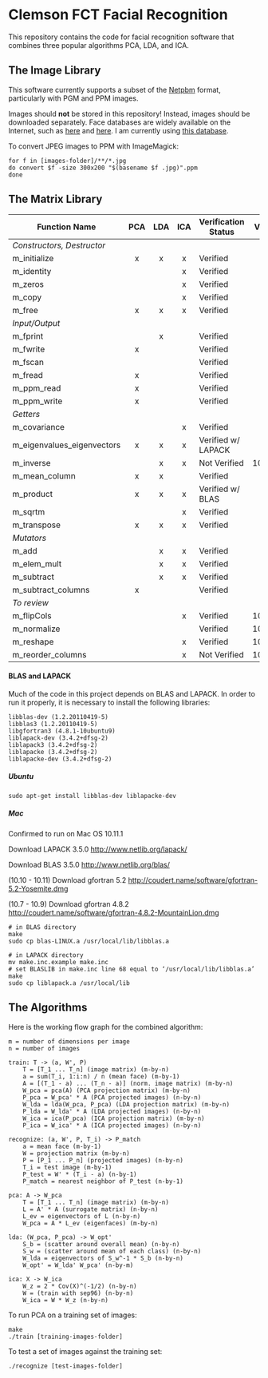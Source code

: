 # Clemson FCT Facial Recognition

This repository contains the code for facial recognition software that combines three popular algorithms PCA, LDA, and ICA.

## The Image Library

This software currently supports a subset of the [Netpbm](https://en.wikipedia.org/wiki/Netpbm_format) format, particularly with PGM and PPM images.

Images should __not__ be stored in this repository! Instead, images should be downloaded separately. Face databases are widely available on the Internet, such as [here](http://web.mit.edu/emeyers/www/face_databases.html) and [here](http://face-rec.org/databases/). I am currently using [this database](http://www.cl.cam.ac.uk/research/dtg/attarchive/facedatabase.html).

To convert JPEG images to PPM with ImageMagick:

```
for f in [images-folder]/**/*.jpg
do convert $f -size 300x200 "$(basename $f .jpg)".ppm
done
```

## The Matrix Library

Function Name              | PCA | LDA | ICA | Verification Status | Verify Date | Member
---                        |:---:|:---:|:---:|---                  |---          |---
_Constructors, Destructor_ |     |     |     |                     |             |
m_initialize               |  x  |  x  |  x  | Verified            |             |
m_identity                 |     |     |  x  | Verified            |             |
m_zeros                    |     |     |  x  | Verified            |             |
m_copy                     |     |     |  x  | Verified            |             |
m_free                     |  x  |  x  |  x  | Verified            |             |
_Input/Output_             |     |     |     |                     |             |
m_fprint                   |     |  x  |     | Verified            |             |
m_fwrite                   |  x  |     |     | Verified            |             |
m_fscan                    |     |     |     | Verified            |             |
m_fread                    |  x  |     |     | Verified            |             |
m_ppm_read                 |  x  |     |     | Verified            |             |
m_ppm_write                |  x  |     |     | Verified            |             |
_Getters_                  |     |     |     |                     |             |
m_covariance               |     |     |  x  | Verified            |             |
m_eigenvalues_eigenvectors |  x  |  x  |  x  | Verified w/ LAPACK  |             |
m_inverse                  |     |  x  |  x  | Not Verified        | 10/07/15    | Miller
m_mean_column              |  x  |  x  |     | Verified            |             |
m_product                  |  x  |  x  |  x  | Verified w/ BLAS    |             |
m_sqrtm                    |     |     |  x  | Verified            |             |
m_transpose                |  x  |  x  |  x  | Verified            |             |
_Mutators_                 |     |     |     |                     |             |
m_add                      |     |  x  |  x  | Verified            |             |
m_elem_mult                |     |  x  |  x  | Verified            |             |
m_subtract                 |     |  x  |  x  | Verified            |             |
m_subtract_columns         |  x  |     |     | Verified            |             |
_To review_                |     |     |     |                     |             |
m_flipCols                 |     |     |  x  | Verified            | 10/02/15    | James
m_normalize                |     |     |     | Verified            | 10/02/2015  | James
m_reshape                  |     |     |  x  | Verified            | 10/06/2015  | James
m_reorder_columns          |     |     |  x  | Not Verified        | 10/21/15    | Taylor

#### BLAS and LAPACK

Much of the code in this project depends on BLAS and LAPACK. In order to run it properly, it is necessary to install the following libraries:

    libblas-dev (1.2.20110419-5)
    libblas3 (1.2.20110419-5)
    libgfortran3 (4.8.1-10ubuntu9)
    liblapack-dev (3.4.2+dfsg-2)
    liblapack3 (3.4.2+dfsg-2)
    liblapacke (3.4.2+dfsg-2)
    liblapacke-dev (3.4.2+dfsg-2)

##### Ubuntu

    sudo apt-get install libblas-dev liblapacke-dev

##### Mac

Confirmed to run on Mac OS 10.11.1

Download LAPACK 3.5.0 http://www.netlib.org/lapack/

Download BLAS 3.5.0 http://www.netlib.org/blas/

(10.10 - 10.11) Download gfortran 5.2 http://coudert.name/software/gfortran-5.2-Yosemite.dmg

(10.7 - 10.9) Download gfortran 4.8.2 http://coudert.name/software/gfortran-4.8.2-MountainLion.dmg

    # in BLAS directory
    make
    sudo cp blas-LINUX.a /usr/local/lib/libblas.a

    # in LAPACK directory
    mv make.inc.example make.inc
    # set BLASLIB in make.inc line 68 equal to ‘/usr/local/lib/libblas.a’
    make
    sudo cp liblapack.a /usr/local/lib

## The Algorithms

Here is the working flow graph for the combined algorithm:

    m = number of dimensions per image
    n = number of images

    train: T -> (a, W', P)
        T = [T_1 ... T_n] (image matrix) (m-by-n)
        a = sum(T_i, 1:i:n) / n (mean face) (m-by-1)
        A = [(T_1 - a) ... (T_n - a)] (norm. image matrix) (m-by-n)
        W_pca = pca(A) (PCA projection matrix) (m-by-n)
        P_pca = W_pca' * A (PCA projected images) (n-by-n)
        W_lda = lda(W_pca, P_pca) (LDA projection matrix) (m-by-n)
        P_lda = W_lda' * A (LDA projected images) (n-by-n)
        W_ica = ica(P_pca) (ICA projection matrix) (m-by-n)
        P_ica = W_ica' * A (ICA projected images) (n-by-n)

    recognize: (a, W', P, T_i) -> P_match
        a = mean face (m-by-1)
        W = projection matrix (m-by-n)
        P = [P_1 ... P_n] (projected images) (n-by-n)
        T_i = test image (m-by-1)
        P_test = W' * (T_i - a) (n-by-1)
        P_match = nearest neighbor of P_test (n-by-1)

    pca: A -> W_pca
        T = [T_1 ... T_n] (image matrix) (m-by-n)
        L = A' * A (surrogate matrix) (n-by-n)
        L_ev = eigenvectors of L (n-by-n)
        W_pca = A * L_ev (eigenfaces) (m-by-n)

    lda: (W_pca, P_pca) -> W_opt'
        S_b = (scatter around overall mean) (n-by-n)
        S_w = (scatter around mean of each class) (n-by-n)
        W_lda = eigenvectors of S_w^-1 * S_b (n-by-n)
        W_opt' = W_lda' W_pca' (n-by-m)

    ica: X -> W_ica
        W_z = 2 * Cov(X)^(-1/2) (n-by-n)
        W = (train with sep96) (n-by-n)
        W_ica = W * W_z (n-by-n)

To run PCA on a training set of images:

    make
    ./train [training-images-folder]

To test a set of images against the training set:

    ./recognize [test-images-folder]
